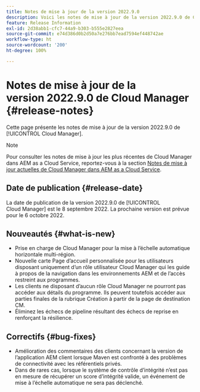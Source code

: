 ```yaml
---
title: Notes de mise à jour de la version 2022.9.0
description: Voici les notes de mise à jour de la version 2022.9.0 de Cloud Manager.
feature: Release Information
exl-id: 2d38abb1-cfc7-44a9-b303-b555e2827eea
source-git-commit: e74d386d0b2d50a7e276bb7ead7594ef448742ae
workflow-type: ht
source-wordcount: '200'
ht-degree: 100%

---
```



# Notes de mise à jour de la version 2022.9.0 de Cloud Manager {#release-notes}

Cette page présente les notes de mise à jour de la version 2022.9.0 de [!UICONTROL Cloud Manager].

>[!NOTE]
>
>Pour consulter les notes de mise à jour les plus récentes de Cloud Manager dans AEM as a Cloud Service, reportez-vous à la section [Notes de mise à jour actuelles de Cloud Manager dans AEM as a Cloud Service](https://experienceleague.adobe.com/docs/experience-manager-cloud-service/content/implementing/using-cloud-manager/release-notes-cloud-manager/release-notes-cm-current.html?lang=fr).

## Date de publication {#release-date}

La date de publication de la version 2022.9.0 de [!UICONTROL Cloud Manager] est le 8 septembre 2022. La prochaine version est prévue pour le 6 octobre 2022.

## Nouveautés {#what-is-new}

* Prise en charge de Cloud Manager pour la mise à l’échelle automatique horizontale multi-région.
* Nouvelle carte Page d’accueil personnalisée pour les utilisateurs disposant uniquement d’un rôle utilisateur Cloud Manager qui les guide à propos de la navigation dans les environnements AEM et de l’accès restreint aux programmes.
* Les clients ne disposant d’aucun rôle Cloud Manager ne pourront pas accéder aux détails du programme. Ils peuvent toutefois accéder aux parties finales de la rubrique Création à partir de la page de destination CM.
* Éliminez les échecs de pipeline résultant des échecs de reprise en renforçant la résilience.

## Correctifs {#bug-fixes}

* Amélioration des commentaires des clients concernant la version de l’application AEM client lorsque Maven est confronté à des problèmes de connectivité avec les référentiels privés.
* Dans de rares cas, lorsque le système de contrôle d’intégrité n’est pas en mesure de récupérer un score d’intégrité valide, un événement de mise à l’échelle automatique ne sera pas déclenché.
